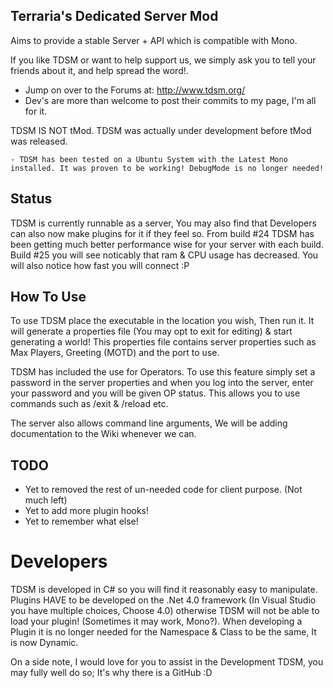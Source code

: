 Terraria's Dedicated Server Mod
-------------

Aims to provide a stable Server + API which is compatible with Mono.

If you like TDSM or want to help support us, we simply ask you to tell your friends about it, and help spread the word!.

* Jump on over to the Forums at: http://www.tdsm.org/
* Dev's are more than welcome to post their commits to my page, I'm all for it. 


TDSM IS NOT tMod. TDSM was actually under development before tMod was released.

	- TDSM has been tested on a Ubuntu System with the Latest Mono installed. It was proven to be working! DebugMode is no longer needed!


Status
-------------
TDSM is currently runnable as a server, You may also find that Developers can also now make plugins for it if they feel so.
From build #24 TDSM has been getting much better performance wise for your server with each build. Build #25 you will see noticably that ram & CPU usage has decreased. You will also notice how fast you will connect :P


How To Use
-------------
To use TDSM place the executable in the location you wish, Then run it. It will generate a properties file (You may opt to exit for editing) & start generating a world!
This properties file contains server properties such as Max Players, Greeting (MOTD) and the port to use.

TDSM has included the use for Operators. To use this feature simply set a password in the server properties and when you log into the server, enter your password and you will be given OP status. This allows you to use commands such as /exit & /reload etc.

The server also allows command line arguments, We will be adding documentation to the Wiki whenever we can.

TODO
-------------
* Yet to removed the rest of un-needed code for client purpose. (Not much left)
* Yet to add more plugin hooks!
* Yet to remember what else!

Developers
=============
TDSM is developed in C# so you will find it reasonably easy to manipulate.
Plugins HAVE to be developed on the .Net 4.0 framework (In Visual Studio you have multiple choices, Choose 4.0) otherwise TDSM will not be able to load your plugin! (Sometimes it may work, Mono?).
When developing a Plugin it is no longer needed for the Namespace & Class to be the same, It is now Dynamic.

On a side note, 
I would love for you to assist in the Development TDSM, you may fully well do so; It's why there is a GitHub :D


